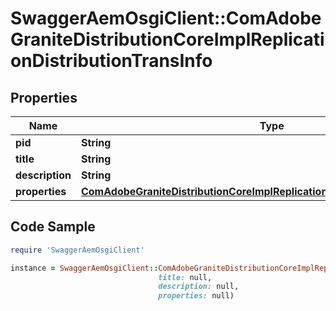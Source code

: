 # SwaggerAemOsgiClient::ComAdobeGraniteDistributionCoreImplReplicationDistributionTransInfo

## Properties

Name | Type | Description | Notes
------------ | ------------- | ------------- | -------------
**pid** | **String** |  | [optional] 
**title** | **String** |  | [optional] 
**description** | **String** |  | [optional] 
**properties** | [**ComAdobeGraniteDistributionCoreImplReplicationDistributionTransProperties**](ComAdobeGraniteDistributionCoreImplReplicationDistributionTransProperties.md) |  | [optional] 

## Code Sample

```ruby
require 'SwaggerAemOsgiClient'

instance = SwaggerAemOsgiClient::ComAdobeGraniteDistributionCoreImplReplicationDistributionTransInfo.new(pid: null,
                                 title: null,
                                 description: null,
                                 properties: null)
```


